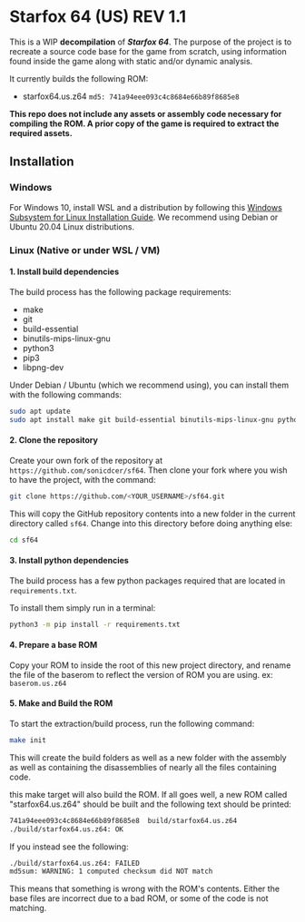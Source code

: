 # Starfox 64 (US) REV 1.1

This is a WIP **decompilation** of ***Starfox 64***. The purpose of the project is to recreate a source code base for the game from scratch, using information found inside the game along with static and/or dynamic analysis.

It currently builds the following ROM:

* starfox64.us.z64 `md5: 741a94eee093c4c8684e66b89f8685e8`

**This repo does not include any assets or assembly code necessary for compiling the ROM. A prior copy of the game is required to extract the required assets.**

## Installation

### Windows

For Windows 10, install WSL and a distribution by following this
[Windows Subsystem for Linux Installation Guide](https://docs.microsoft.com/en-us/windows/wsl/install-win10).
We recommend using Debian or Ubuntu 20.04 Linux distributions.

### Linux (Native or under WSL / VM)

#### 1. Install build dependencies

The build process has the following package requirements:

* make
* git
* build-essential
* binutils-mips-linux-gnu
* python3
* pip3
* libpng-dev

Under Debian / Ubuntu (which we recommend using), you can install them with the following commands:

```bash
sudo apt update
sudo apt install make git build-essential binutils-mips-linux-gnu python3 python3-pip libpng-dev
```

#### 2. Clone the repository

Create your own fork of the repository at `https://github.com/sonicdcer/sf64`. Then clone your fork where you wish to have the project, with the command:

```bash
git clone https://github.com/<YOUR_USERNAME>/sf64.git
```

This will copy the GitHub repository contents into a new folder in the current directory called `sf64`. Change into this directory before doing anything else:

```bash
cd sf64
```

#### 3. Install python dependencies

The build process has a few python packages required that are located in `requirements.txt`.

To install them simply run in a terminal:

```bash
python3 -m pip install -r requirements.txt
```

#### 4. Prepare a base ROM

Copy your ROM to inside the root of this new project directory, and rename the file of the baserom to reflect the version of ROM you are using. ex: `baserom.us.z64`

#### 5. Make and Build the ROM

To start the extraction/build process, run the following command:

```bash
make init
```
This will create the build folders as well as a new folder with the assembly as well as containing the disassemblies of nearly all the files containing code.

this make target will also build the ROM. If all goes well, a new ROM called "starfox64.us.z64" should be built and the following text should be printed:

```bash
741a94eee093c4c8684e66b89f8685e8  build/starfox64.us.z64
./build/starfox64.us.z64: OK
```

If you instead see the following:

```bash
./build/starfox64.us.z64: FAILED
md5sum: WARNING: 1 computed checksum did NOT match
```

This means that something is wrong with the ROM's contents. Either the base files are incorrect due to a bad ROM, or some of the code is not matching.
